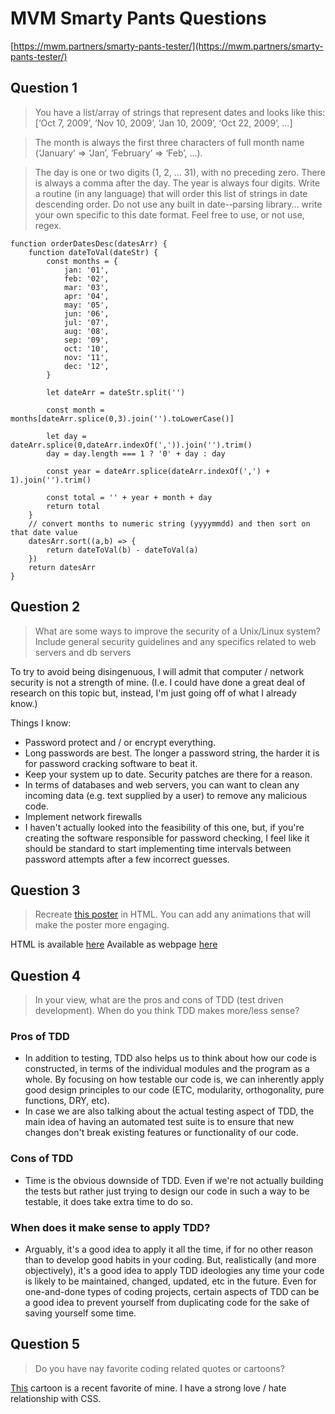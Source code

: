 # MVM Smarty Pants Questions
[https://mwm.partners/smarty-pants-tester/](https://mwm.partners/smarty-pants-tester/)

## Question 1 

> You have a list/array of strings that represent dates and looks like this: [‘Oct 7, 2009’, ‘Nov 10, 2009’, ‘Jan 10, 2009’, ‘Oct 22, 2009’, …]

> The month is always the first three characters of full month name (‘January’ => ‘Jan’, ‘February’ => ‘Feb’, …).

> The day is one or two digits (1, 2, … 31), with no preceding zero. There is always a comma after the day. The year is always four digits. Write a routine (in any language) that will order this list of strings in date descending order. Do not use any built in date-­‐parsing library… write your own specific to this date format. Feel free to use, or not use, regex.

	function orderDatesDesc(datesArr) {
		function dateToVal(dateStr) {
			const months = {
				jan: '01',
				feb: '02',
				mar: '03',
				apr: '04',
				may: '05',
				jun: '06',
				jul: '07',
				aug: '08',
				sep: '09',
				oct: '10',
				nov: '11',
				dec: '12',
			}
		
			let dateArr = dateStr.split('')
		
			const month = months[dateArr.splice(0,3).join('').toLowerCase()]
		
			let day = dateArr.splice(0,dateArr.indexOf(',')).join('').trim()
			day = day.length === 1 ? '0' + day : day
		
			const year = dateArr.splice(dateArr.indexOf(',') + 1).join('').trim()
		
			const total = '' + year + month + day
			return total 
		}
		// convert months to numeric string (yyyymmdd) and then sort on that date value
		datesArr.sort((a,b) => {
			return dateToVal(b) - dateToVal(a)
		})
		return datesArr
	}

## Question 2

> What are some ways to improve the security of a Unix/Linux system? Include general security guidelines and any specifics related to web servers and db servers

To try to avoid being disingenuous, I will admit that computer / network security is not a strength of mine. (I.e. I could have done a great deal of research on this topic but, instead, I'm just going off of what I already know.)

Things I know:
- Password protect and / or encrypt everything.
- Long passwords are best. The longer a password string, the harder it is for password cracking software to beat it.
- Keep your system up to date. Security patches are there for a reason.
- In terms of databases and web servers, you can want to clean any incoming data (e.g. text supplied by a user) to remove any malicious code.
- Implement network firewalls
- I haven't actually looked into the feasibility of this one, but, if you're creating the software responsible for password checking, I feel like it should be standard to start implementing time intervals between password attempts after a few incorrect guesses. 

## Question 3

> Recreate [this poster](https://www.dropbox.com/sh/kfyl4lwlc4xllsi/AAB9g14A_Pme1M3bn-L1Y1bMa?dl=0&preview=poster-test.ai) in HTML. You can add any animations that will make the poster more engaging.

HTML is available [here](https://github.com/javan-pohl/mvm/blob/main/mvmPoster.html)
Available as webpage [here](https://www.javanpohl.com/mwmPoster)

## Question 4

> In your view, what are the pros and cons of TDD (test driven development). When do you think TDD makes more/less sense?

### Pros of TDD

- In addition to testing, TDD also helps us to think about how our code is constructed, in terms of the individual modules and the program as a whole. By focusing on how testable our code is, we can inherently apply good design principles to our code (ETC, modularity, orthogonality, pure functions, DRY, etc).
- In case we are also talking about the actual testing aspect of TDD, the main idea of having an automated test suite is to ensure that new changes don't break existing features or functionality of our code.

### Cons of TDD

- Time is the obvious downside of TDD. Even if we're not actually building the tests but rather just trying to design our code in such a way to be testable, it does take extra time to do so.

### When does it make sense to apply TDD?

- Arguably, it's a good idea to apply it all the time, if for no other reason than to develop good habits in your coding. But, realistically (and more objectively), it's a good idea to apply TDD ideologies any time your code is likely to be maintained, changed, updated, etc in the future. Even for one-and-done types of coding projects, certain aspects of TDD can be a good idea to prevent yourself from duplicating code for the sake of saving yourself some time.

## Question 5

> Do you have nay favorite coding related quotes or cartoons?

[This](https://www.linkedin.com/posts/javascript-developer_activity-6820235869128007680-I8pp) cartoon is a recent favorite of mine. I have a strong love / hate relationship with CSS. 